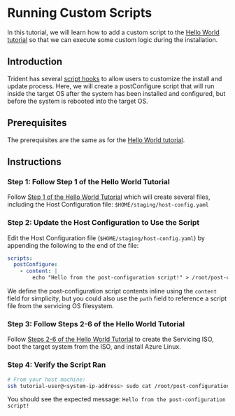 
# Running Custom Scripts

In this tutorial, we will learn how to add a custom script to the
[Hello World tutorial](./Trident-Hello-World.md) so that we can execute some
custom logic during the installation.

## Introduction

Trident has several [script hooks](../Explanation/Script-Hooks.md) to allow
users to customize the install and update process. Here, we will create a
postConfigure script that will run inside the target OS after the system
has been installed and configured, but before the system is rebooted into the
target OS.

## Prerequisites

The prerequisites are the same as for the
[Hello World tutorial](./Trident-Hello-World.md#prerequisites).

## Instructions

### Step 1: Follow Step 1 of the Hello World Tutorial

Follow [Step 1 of the Hello World Tutorial](./Trident-Hello-World.md#step-1-create-the-cosi-file-and-host-configuration)
which will create several files, including the Host Configuration file:
`$HOME/staging/host-config.yaml`

### Step 2: Update the Host Configuration to Use the Script

Edit the Host Configuration file (`$HOME/staging/host-config.yaml`) by
appending the following to the end of the file:

``` yaml
scripts:
  postConfigure:
    - content: |
        echo "Hello from the post-configuration script!" > /root/post-configuration.log
```

We define the post-configuration script contents inline using the `content`
field for simplicity, but you could also use the `path` field to reference a
script file from the servicing OS filesystem.

### Step 3: Follow Steps 2-6 of the Hello World Tutorial

Follow [Steps 2-6 of the Hello World Tutorial](./Trident-Hello-World.md#step-2-build-a-servicing-iso)
to create the Servicing ISO, boot the target system from the ISO, and install
Azure Linux.

### Step 4: Verify the Script Ran

``` bash
# From your host machine:
ssh tutorial-user@<system-ip-address> sudo cat /root/post-configuration.log
```

You should see the expected message:
`Hello from the post-configuration script!`
